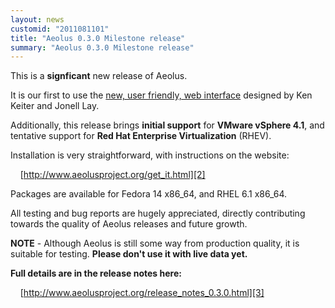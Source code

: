 ```yaml
---
layout: news
customid: "2011081101"
title: "Aeolus 0.3.0 Milestone release"
summary: "Aeolus 0.3.0 Milestone release"
---
```

This is a __signficant__ new release of Aeolus.

It is our first to use the [new, user friendly, web interface][1] designed by
Ken Keiter and Jonell Lay.

Additionally, this release brings __initial support__ for __VMware vSphere
4.1__, and tentative support for __Red Hat Enterprise Virtualization__ (RHEV).

Installation is very straightforward, with instructions on the website:

&nbsp;&nbsp;&nbsp;&nbsp;[http://www.aeolusproject.org/get_it.html][2]

Packages are available for Fedora 14 x86_64, and RHEL 6.1 x86_64.

All testing and bug reports are hugely appreciated, directly contributing
towards the quality of Aeolus releases and future growth.

__NOTE__ - Although Aeolus is still some way from production quality, it is
suitable for testing. __Please don't use it with live data yet.__

__Full details are in the release notes here:__

&nbsp;&nbsp;&nbsp;&nbsp;[http://www.aeolusproject.org/release_notes_0.3.0.html][3]

 [1]: screenshots.html "Aeolus Screenshots"
 [2]: get_it.html "Get Aeolus"
 [3]: release_notes_0.3.0.html "Aeolus 0.3.0 release announcement"
